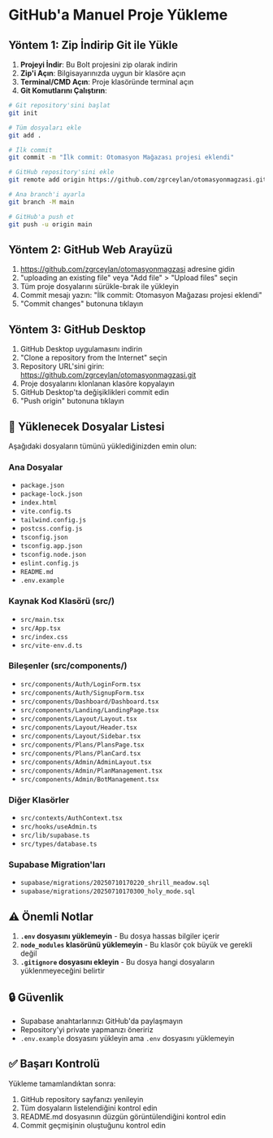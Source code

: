 # GitHub'a Manuel Proje Yükleme

## Yöntem 1: Zip İndirip Git ile Yükle

1. **Projeyi İndir**: Bu Bolt projesini zip olarak indirin
2. **Zip'i Açın**: Bilgisayarınızda uygun bir klasöre açın
3. **Terminal/CMD Açın**: Proje klasöründe terminal açın
4. **Git Komutlarını Çalıştırın**:

```bash
# Git repository'sini başlat
git init

# Tüm dosyaları ekle
git add .

# İlk commit
git commit -m "İlk commit: Otomasyon Mağazası projesi eklendi"

# GitHub repository'sini ekle
git remote add origin https://github.com/zgrceylan/otomasyonmagzasi.git

# Ana branch'i ayarla
git branch -M main

# GitHub'a push et
git push -u origin main
```

## Yöntem 2: GitHub Web Arayüzü

1. https://github.com/zgrceylan/otomasyonmagzasi adresine gidin
2. "uploading an existing file" veya "Add file" > "Upload files" seçin
3. Tüm proje dosyalarını sürükle-bırak ile yükleyin
4. Commit mesajı yazın: "İlk commit: Otomasyon Mağazası projesi eklendi"
5. "Commit changes" butonuna tıklayın

## Yöntem 3: GitHub Desktop

1. GitHub Desktop uygulamasını indirin
2. "Clone a repository from the Internet" seçin
3. Repository URL'sini girin: https://github.com/zgrceylan/otomasyonmagzasi.git
4. Proje dosyalarını klonlanan klasöre kopyalayın
5. GitHub Desktop'ta değişiklikleri commit edin
6. "Push origin" butonuna tıklayın

## 📁 Yüklenecek Dosyalar Listesi

Aşağıdaki dosyaların tümünü yüklediğinizden emin olun:

### Ana Dosyalar
- `package.json`
- `package-lock.json`
- `index.html`
- `vite.config.ts`
- `tailwind.config.js`
- `postcss.config.js`
- `tsconfig.json`
- `tsconfig.app.json`
- `tsconfig.node.json`
- `eslint.config.js`
- `README.md`
- `.env.example`

### Kaynak Kod Klasörü (src/)
- `src/main.tsx`
- `src/App.tsx`
- `src/index.css`
- `src/vite-env.d.ts`

### Bileşenler (src/components/)
- `src/components/Auth/LoginForm.tsx`
- `src/components/Auth/SignupForm.tsx`
- `src/components/Dashboard/Dashboard.tsx`
- `src/components/Landing/LandingPage.tsx`
- `src/components/Layout/Layout.tsx`
- `src/components/Layout/Header.tsx`
- `src/components/Layout/Sidebar.tsx`
- `src/components/Plans/PlansPage.tsx`
- `src/components/Plans/PlanCard.tsx`
- `src/components/Admin/AdminLayout.tsx`
- `src/components/Admin/PlanManagement.tsx`
- `src/components/Admin/BotManagement.tsx`

### Diğer Klasörler
- `src/contexts/AuthContext.tsx`
- `src/hooks/useAdmin.ts`
- `src/lib/supabase.ts`
- `src/types/database.ts`

### Supabase Migration'ları
- `supabase/migrations/20250710170220_shrill_meadow.sql`
- `supabase/migrations/20250710170300_holy_mode.sql`

## ⚠️ Önemli Notlar

1. **`.env` dosyasını yüklemeyin** - Bu dosya hassas bilgiler içerir
2. **`node_modules` klasörünü yüklemeyin** - Bu klasör çok büyük ve gerekli değil
3. **`.gitignore` dosyasını ekleyin** - Bu dosya hangi dosyaların yüklenmeyeceğini belirtir

## 🔒 Güvenlik

- Supabase anahtarlarınızı GitHub'da paylaşmayın
- Repository'yi private yapmanızı öneririz
- `.env.example` dosyasını yükleyin ama `.env` dosyasını yüklemeyin

## ✅ Başarı Kontrolü

Yükleme tamamlandıktan sonra:
1. GitHub repository sayfanızı yenileyin
2. Tüm dosyaların listelendiğini kontrol edin
3. README.md dosyasının düzgün görüntülendiğini kontrol edin
4. Commit geçmişinin oluştuğunu kontrol edin